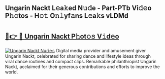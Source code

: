 ## Ungarin Nackt L𝚎a𝚔ed N𝚞𝚍e - Part-PTb Vi𝚍𝚎o P𝚑𝚘tos - H𝚘𝚝 O𝚗𝚕yf𝚊ns L𝚎a𝚔s vLDMd

# <h2><a href="http://kf2h3k7.oniu.top/?m=Ungarin+Nackt">🔗👉 🔴 Ungarin Nackt P𝚑ot𝚘𝚜 V𝚒d𝚎o</a></h2>

[![Ungarin Nackt Nu𝚍e𝚜](https://i.imgur.com/0qMVB7G.gif)](http://kf2h3k7.oniu.top/?m=Ungarin+Nackt)
Digital media provider and amusement giver Ungarin Nackt, celebrated for sharing dance and lifestyle ideas through viral dance routines and compact clips. Remarkable philanthropist Ungarin Nackt, acclaimed for their generous contributions and efforts to improve the world.  

